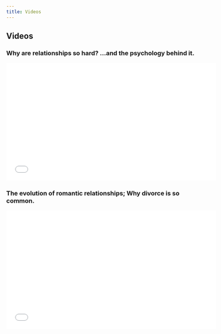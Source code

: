 ```yaml
---
title: Videos
---
```


## Videos

### Why are relationships so hard? ...and the psychology behind it.

<iframe width="560" height="315" src="//www.youtube.com/embed/8o47vTAfPNo" frameborder="0" allowfullscreen></iframe>

### The evolution of romantic relationships; Why divorce is so common.

<iframe width="560" height="315" src="//www.youtube.com/embed/OQ9lzI9AfVU" frameborder="0" allowfullscreen></iframe>
